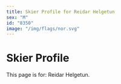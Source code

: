 ```yaml
---
title: Skier Profile for Reidar Helgetun
sex: "M"
id: "8350"
image: "/img/flags/nor.svg" 
---
```


# Skier Profile

This page is for: Reidar Helgetun.
    